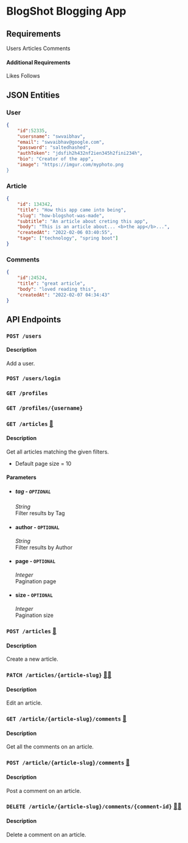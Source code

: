 # BlogShot Blogging App

## Requirements

Users
Articles
Comments

#### Additional Requirements

Likes
Follows

## JSON Entities

### User

```json
{
    "id":52335,
    "usersname": "swvaibhav",
    "email": "swvaibhav@google.com",
    "password": "saltedhashed",
    "authToken": "jdsfih2h432nf2ien345h2fini234h",
    "bio": "Creator of the app",
    "image": "https://imgur.com/myphoto.png
}
```

### Article

```json
{
    "id": 134342,
    "title": "How this app came into being",
    "slug": "how-blogshot-was-made",
    "subtitle": "An article about creting this app",
    "body": "This is an article about... <b>the app</b>...",
    "createdAt": "2022-02-06 03:40:55",
    "tage": ["technology", "spring boot"]
}
```

### Comments

```json
{
    "id":24524,
    "title": "great article",
    "body": "loved reading this",
    "createdAt": "2022-02-07 04:34:43"
}
```

## API Endpoints

### `POST /users`

#### Description

Add a user.

### `POST /users/login`

### `GET /profiles`

### `GET /profiles/{username}`

### `GET /articles` [📃](## "Pagination Supported")

#### Description
Get all articles matching the given filters.
- Default page size = 10

#### Parameters

- ##### tag - `OPTIONAL`
    *String*\
    Filter results by Tag
- #### author - `OPTIONAL`
    *String*\
    Filter results by Author
- #### page - `OPTIONAL`
    *Integer*\
    Pagination page
- #### size - `OPTIONAL`
    *Integer*\
    Pagination size

### `POST /articles` [🔑](## "Login Required")

#### Description
Create a new article.

### `PATCH /articles/{article-slug}` [🔑](## "Login Required")[👤](## "Personalization")

#### Description
Edit an article.

### `GET /article/{article-slug}/comments` [📃](## "Pagination Supported")

#### Description
Get all the comments on an article.

### `POST /article/{article-slug}/comments` [🔑](## "Login Required")

#### Description
Post a comment on an article.

### `DELETE /article/{article-slug}/comments/{comment-id}` [🔑](## "Login Required")[👤](## "Personalization")

#### Description
Delete a comment on an article.
